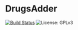 # DrugsAdder
[![Build Status](https://github.com/DieReicheErethons/Brewery/actions/workflows/maven.yml/badge.svg)](https://github.com/DieReicheErethons/Brewery/actions/workflows/maven.yml)
![License: GPLv3](https://img.shields.io/badge/license-GPLv3-blue)
